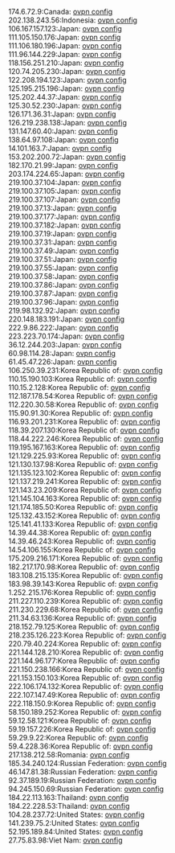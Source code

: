 174.6.72.9:Canada: [ovpn config](vpn/174_6_72_9.ovpn)  
202.138.243.56:Indonesia: [ovpn config](vpn/202_138_243_56.ovpn)  
106.167.157.123:Japan: [ovpn config](vpn/106_167_157_123.ovpn)  
111.105.150.176:Japan: [ovpn config](vpn/111_105_150_176.ovpn)  
111.106.180.196:Japan: [ovpn config](vpn/111_106_180_196.ovpn)  
111.96.144.229:Japan: [ovpn config](vpn/111_96_144_229.ovpn)  
118.156.251.210:Japan: [ovpn config](vpn/118_156_251_210.ovpn)  
120.74.205.230:Japan: [ovpn config](vpn/120_74_205_230.ovpn)  
122.208.194.123:Japan: [ovpn config](vpn/122_208_194_123.ovpn)  
125.195.215.196:Japan: [ovpn config](vpn/125_195_215_196.ovpn)  
125.202.44.37:Japan: [ovpn config](vpn/125_202_44_37.ovpn)  
125.30.52.230:Japan: [ovpn config](vpn/125_30_52_230.ovpn)  
126.171.36.31:Japan: [ovpn config](vpn/126_171_36_31.ovpn)  
126.219.238.138:Japan: [ovpn config](vpn/126_219_238_138.ovpn)  
131.147.60.40:Japan: [ovpn config](vpn/131_147_60_40.ovpn)  
138.64.97.108:Japan: [ovpn config](vpn/138_64_97_108.ovpn)  
14.101.163.7:Japan: [ovpn config](vpn/14_101_163_7.ovpn)  
153.202.200.72:Japan: [ovpn config](vpn/153_202_200_72.ovpn)  
182.170.21.99:Japan: [ovpn config](vpn/182_170_21_99.ovpn)  
203.174.224.65:Japan: [ovpn config](vpn/203_174_224_65.ovpn)  
219.100.37.104:Japan: [ovpn config](vpn/219_100_37_104.ovpn)  
219.100.37.105:Japan: [ovpn config](vpn/219_100_37_105.ovpn)  
219.100.37.107:Japan: [ovpn config](vpn/219_100_37_107.ovpn)  
219.100.37.13:Japan: [ovpn config](vpn/219_100_37_13.ovpn)  
219.100.37.177:Japan: [ovpn config](vpn/219_100_37_177.ovpn)  
219.100.37.182:Japan: [ovpn config](vpn/219_100_37_182.ovpn)  
219.100.37.19:Japan: [ovpn config](vpn/219_100_37_19.ovpn)  
219.100.37.31:Japan: [ovpn config](vpn/219_100_37_31.ovpn)  
219.100.37.49:Japan: [ovpn config](vpn/219_100_37_49.ovpn)  
219.100.37.51:Japan: [ovpn config](vpn/219_100_37_51.ovpn)  
219.100.37.55:Japan: [ovpn config](vpn/219_100_37_55.ovpn)  
219.100.37.58:Japan: [ovpn config](vpn/219_100_37_58.ovpn)  
219.100.37.86:Japan: [ovpn config](vpn/219_100_37_86.ovpn)  
219.100.37.87:Japan: [ovpn config](vpn/219_100_37_87.ovpn)  
219.100.37.96:Japan: [ovpn config](vpn/219_100_37_96.ovpn)  
219.98.132.92:Japan: [ovpn config](vpn/219_98_132_92.ovpn)  
220.148.183.191:Japan: [ovpn config](vpn/220_148_183_191.ovpn)  
222.9.86.222:Japan: [ovpn config](vpn/222_9_86_222.ovpn)  
223.223.70.174:Japan: [ovpn config](vpn/223_223_70_174.ovpn)  
36.12.244.203:Japan: [ovpn config](vpn/36_12_244_203.ovpn)  
60.98.114.28:Japan: [ovpn config](vpn/60_98_114_28.ovpn)  
61.45.47.226:Japan: [ovpn config](vpn/61_45_47_226.ovpn)  
106.250.39.231:Korea Republic of: [ovpn config](vpn/106_250_39_231.ovpn)  
110.15.190.103:Korea Republic of: [ovpn config](vpn/110_15_190_103.ovpn)  
110.15.2.128:Korea Republic of: [ovpn config](vpn/110_15_2_128.ovpn)  
112.187.178.54:Korea Republic of: [ovpn config](vpn/112_187_178_54.ovpn)  
112.220.30.58:Korea Republic of: [ovpn config](vpn/112_220_30_58.ovpn)  
115.90.91.30:Korea Republic of: [ovpn config](vpn/115_90_91_30.ovpn)  
116.93.201.231:Korea Republic of: [ovpn config](vpn/116_93_201_231.ovpn)  
118.39.207.130:Korea Republic of: [ovpn config](vpn/118_39_207_130.ovpn)  
118.44.222.246:Korea Republic of: [ovpn config](vpn/118_44_222_246.ovpn)  
119.195.167.163:Korea Republic of: [ovpn config](vpn/119_195_167_163.ovpn)  
121.129.225.93:Korea Republic of: [ovpn config](vpn/121_129_225_93.ovpn)  
121.130.137.98:Korea Republic of: [ovpn config](vpn/121_130_137_98.ovpn)  
121.135.123.102:Korea Republic of: [ovpn config](vpn/121_135_123_102.ovpn)  
121.137.219.241:Korea Republic of: [ovpn config](vpn/121_137_219_241.ovpn)  
121.143.23.209:Korea Republic of: [ovpn config](vpn/121_143_23_209.ovpn)  
121.145.104.163:Korea Republic of: [ovpn config](vpn/121_145_104_163.ovpn)  
121.174.185.50:Korea Republic of: [ovpn config](vpn/121_174_185_50.ovpn)  
125.132.43.152:Korea Republic of: [ovpn config](vpn/125_132_43_152.ovpn)  
125.141.41.133:Korea Republic of: [ovpn config](vpn/125_141_41_133.ovpn)  
14.39.44.38:Korea Republic of: [ovpn config](vpn/14_39_44_38.ovpn)  
14.39.46.243:Korea Republic of: [ovpn config](vpn/14_39_46_243.ovpn)  
14.54.106.155:Korea Republic of: [ovpn config](vpn/14_54_106_155.ovpn)  
175.209.216.171:Korea Republic of: [ovpn config](vpn/175_209_216_171.ovpn)  
182.217.170.98:Korea Republic of: [ovpn config](vpn/182_217_170_98.ovpn)  
183.108.215.135:Korea Republic of: [ovpn config](vpn/183_108_215_135.ovpn)  
183.98.39.143:Korea Republic of: [ovpn config](vpn/183_98_39_143.ovpn)  
1.252.215.176:Korea Republic of: [ovpn config](vpn/1_252_215_176.ovpn)  
211.227.110.239:Korea Republic of: [ovpn config](vpn/211_227_110_239.ovpn)  
211.230.229.68:Korea Republic of: [ovpn config](vpn/211_230_229_68.ovpn)  
211.34.63.136:Korea Republic of: [ovpn config](vpn/211_34_63_136.ovpn)  
218.152.79.125:Korea Republic of: [ovpn config](vpn/218_152_79_125.ovpn)  
218.235.126.223:Korea Republic of: [ovpn config](vpn/218_235_126_223.ovpn)  
220.79.40.224:Korea Republic of: [ovpn config](vpn/220_79_40_224.ovpn)  
221.144.128.210:Korea Republic of: [ovpn config](vpn/221_144_128_210.ovpn)  
221.144.96.177:Korea Republic of: [ovpn config](vpn/221_144_96_177.ovpn)  
221.150.238.166:Korea Republic of: [ovpn config](vpn/221_150_238_166.ovpn)  
221.153.150.103:Korea Republic of: [ovpn config](vpn/221_153_150_103.ovpn)  
222.106.174.132:Korea Republic of: [ovpn config](vpn/222_106_174_132.ovpn)  
222.107.147.49:Korea Republic of: [ovpn config](vpn/222_107_147_49.ovpn)  
222.118.150.9:Korea Republic of: [ovpn config](vpn/222_118_150_9.ovpn)  
58.150.189.252:Korea Republic of: [ovpn config](vpn/58_150_189_252.ovpn)  
59.12.58.121:Korea Republic of: [ovpn config](vpn/59_12_58_121.ovpn)  
59.19.157.226:Korea Republic of: [ovpn config](vpn/59_19_157_226.ovpn)  
59.29.9.22:Korea Republic of: [ovpn config](vpn/59_29_9_22.ovpn)  
59.4.228.36:Korea Republic of: [ovpn config](vpn/59_4_228_36.ovpn)  
217.138.212.58:Romania: [ovpn config](vpn/217_138_212_58.ovpn)  
185.34.240.124:Russian Federation: [ovpn config](vpn/185_34_240_124.ovpn)  
46.147.81.38:Russian Federation: [ovpn config](vpn/46_147_81_38.ovpn)  
92.37.189.19:Russian Federation: [ovpn config](vpn/92_37_189_19.ovpn)  
94.245.150.69:Russian Federation: [ovpn config](vpn/94_245_150_69.ovpn)  
184.22.113.163:Thailand: [ovpn config](vpn/184_22_113_163.ovpn)  
184.22.228.53:Thailand: [ovpn config](vpn/184_22_228_53.ovpn)  
104.28.237.72:United States: [ovpn config](vpn/104_28_237_72.ovpn)  
141.239.75.2:United States: [ovpn config](vpn/141_239_75_2.ovpn)  
52.195.189.84:United States: [ovpn config](vpn/52_195_189_84.ovpn)  
27.75.83.98:Viet Nam: [ovpn config](vpn/27_75_83_98.ovpn)  
